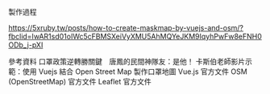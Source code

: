製作過程

https://5xruby.tw/posts/how-to-create-maskmap-by-vuejs-and-osm/?fbclid=IwAR1sd01oIWc5cFBMSXeiVyXMU5AhMQYeJKM9IqyhPwFw8eFNH0ODb_j-pXI

參考資料
口罩政策逆轉勝關鍵　唐鳳的民間神隊友：是他！
卡斯伯老師影片示範：使用 Vuejs 結合 Open Street Map 製作口罩地圖
Vue.js 官方文件
OSM (OpenStreetMap) 官方文件
Leaflet 官方文件